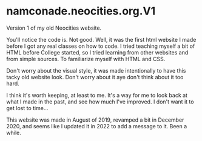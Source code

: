 # namconade.neocities.org.V1
Version 1 of my old Neocities website.

You'll notice the code is. Not good. Well, it was the first html website I made before I got any real classes on how to code. I tried teaching myself a bit of HTML before College started, so I tried learning from other websites and from simple sources. To familiarize myself with HTML and CSS. 

Don't worry about the visual style, it was made intentionally to have this tacky old website look. Don't worry about it aye don't think about it too hard.

I think it's worth keeping, at least to me. It's a way for me to look back at what I made in the past, and see how much I've improved. I don't want it to get lost to time...

This website was made in August of 2019, revamped a bit in December 2020, and seems like I updated it in 2022 to add a message to it. Been a while.
